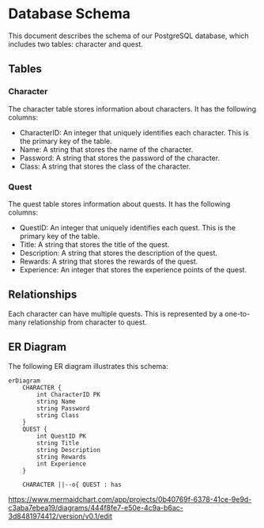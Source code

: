 # Database Schema

This document describes the schema of our PostgreSQL database, which includes two tables: character and quest.

## Tables

### Character

The character table stores information about characters. It has the following columns:

- CharacterID: An integer that uniquely identifies each character. This is the primary key of the table.
- Name: A string that stores the name of the character.
- Password: A string that stores the password of the character.
- Class: A string that stores the class of the character.

### Quest

The quest table stores information about quests. It has the following columns:

- QuestID: An integer that uniquely identifies each quest. This is the primary key of the table.
- Title: A string that stores the title of the quest.
- Description: A string that stores the description of the quest.
- Rewards: A string that stores the rewards of the quest.
- Experience: An integer that stores the experience points of the quest.

## Relationships

Each character can have multiple quests. This is represented by a one-to-many relationship from character to quest.

## ER Diagram

The following ER diagram illustrates this schema:

```mermaid
erDiagram
    CHARACTER {
        int CharacterID PK
        string Name
        string Password
        string Class
    }
    QUEST {
        int QuestID PK
        string Title
        string Description
        string Rewards
        int Experience
    }

    CHARACTER ||--o{ QUEST : has
```

https://www.mermaidchart.com/app/projects/0b40769f-6378-41ce-9e9d-c3aba7ebea19/diagrams/444f8fe7-e50e-4c9a-b6ac-3d8481974412/version/v0.1/edit

